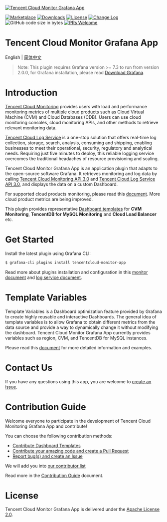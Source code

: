 [![Tencent Cloud Monitor Grafana App](https://github.com/TencentCloud/tencentcloud-monitor-grafana-app/blob/master/src/image/plugin-app.png?raw=true)](https://github.com/TencentCloud/tencentcloud-monitor-grafana-app)

[![Marketplace](https://img.shields.io/badge/dynamic/json?logo=grafana&color=F47A20&label=marketplace&prefix=v&query=%24.items%5B%3F%28%40.slug%20%3D%3D%20%22tencentcloud-monitor-app%22%29%5D.version&url=https%3A%2F%2Fgrafana.com%2Fapi%2Fplugins)](https://grafana.com/grafana/plugins/tencentcloud-monitor-app)
[![Downloads](https://img.shields.io/badge/dynamic/json?logo=grafana&color=F47A20&label=downloads&query=%24.items%5B%3F%28%40.slug%20%3D%3D%20%22tencentcloud-monitor-app%22%29%5D.downloads&url=https%3A%2F%2Fgrafana.com%2Fapi%2Fplugins)](https://grafana.com/grafana/plugins/tencentcloud-monitor-app)
[![License](https://img.shields.io/github/license/TencentCloud/tencentcloud-monitor-grafana-app?color=blue)](https://github.com/TencentCloud/tencentcloud-monitor-grafana-app/blob/master/LICENSE)
[![Change Log](https://img.shields.io/badge/change-log-blue.svg)](https://github.com/TencentCloud/tencentcloud-monitor-grafana-app/blob/master/CHANGELOG.md)
![GitHub code size in bytes](https://img.shields.io/github/languages/code-size/TencentCloud/tencentcloud-monitor-grafana-app)
[![PRs Welcome](https://img.shields.io/badge/PRs-welcome-brightgreen.svg)](https://github.com/TencentCloud/tencentcloud-monitor-grafana-app/pulls)

# Tencent Cloud Monitor Grafana App

English | [简体中文](https://github.com/TencentCloud/tencentcloud-monitor-grafana-app/blob/master/README.md)

> Note: This plugin requires Grafana version >= 7.3 to run from version 2.0.0, for Grafana installation, please read [Download Grafana](https://grafana.com/grafana/download).

# Introduction

[Tencent Cloud Monitoring](https://intl.cloud.tencent.com/product/cm) provides users with load and performance monitoring metrics of multiple cloud products such as Cloud Virtual Machine (CVM) and Cloud Databases (CDB). Users can use cloud monitoring consoles, cloud monitoring APIs, and other methods to retrieve relevant monitoring data.

[Tencent Cloud Log Service](https://intl.cloud.tencent.com/product/cls) is a one-stop solution that offers real-time log collection, storage, search, analysis, consuming and shipping, enabling businesses to meet their operational, security, regulatory and analytical needs. Requiring just five minutes to deploy, this reliable logging service overcomes the traditional headaches of resource provisioning and scaling.

Tencent Cloud Monitor Grafana App is an application plugin that adapts to the open-source software Grafana. It retrieves monitoring and log data by calling [Tencent Cloud Monitoring API 3.0](https://intl.cloud.tencent.com/document/product/248/33873) and [Tencent Cloud Log Service API 3.0](https://intl.cloud.tencent.com/document/product/614/42757), and displays the data on a custom Dashboard.

For supported cloud products monitoring, please read this [document](https://intl.cloud.tencent.com/document/product/248/40019). More cloud product metrics are being improved.

This plugin provides representative [Dashboard templates](https://github.com/TencentCloud/tencentcloud-monitor-grafana-app/tree/master/src/dashboards) for **CVM Monitoring**, **TencentDB for MySQL Monitoring** and **Cloud Load Balancer** etc.

# Get Started

Install the latest plugin using Grafana CLI:

```bash
$ grafana-cli plugins install tencentcloud-monitor-app
```

Read more about plugins installation and configuration in this [monitor document](https://intl.cloud.tencent.com/document/product/248/40020) and [log service document](https://cloud.tencent.com/document/product/614/52102).


# Template Variables
Template Variables is a Dashboard optimization feature provided by Grafana to create highly reusable and interactive Dashboards. The general idea of template variables is to allow Grafana to obtain different metrics from the data source and provide a way to dynamically change it without modifying the dashboard. Tencent Cloud Monitor Grafana App currently provides variables such as region, CVM, and TencentDB for MySQL instances.

Please read this [document](https://intl.cloud.tencent.com/document/product/248/40024) for more detailed information and examples.

# Contact Us

If you have any questions using this app, you are welcome to [create an issue](https://github.com/TencentCloud/tencentcloud-monitor-grafana-app/issues/new/choose).

# Contribution Guide

Welcome everyone to participate in the development of Tencent Cloud Monitoring Grafana App and contribute!

You can choose the following contribution methods:

- [Contribute Dashboard Templates](https://github.com/TencentCloud/tencentcloud-monitor-grafana-app/tree/master/src/dashboards)
- [Contribute your amazing code and create a Pull Request](https://github.com/TencentCloud/tencentcloud-monitor-grafana-app/pulls)
- [Report bug(s) and create an Issue](https://github.com/TencentCloud/tencentcloud-monitor-grafana-app/issues/new/choose)

We will add you into [our contributor list](https://github.com/TencentCloud/tencentcloud-monitor-grafana-app#%E8%B4%A1%E7%8C%AE%E8%80%85-)

Read more in the [Contribution Guide](https://github.com/TencentCloud/tencentcloud-monitor-grafana-app/blob/master/CONTRIBUTING.en-US.md) document.

# License
Tencent Cloud Monitor Grafana App is delivered under the [Apache License 2.0](https://github.com/TencentCloud/tencentcloud-monitor-grafana-app/blob/master/LICENSE).
